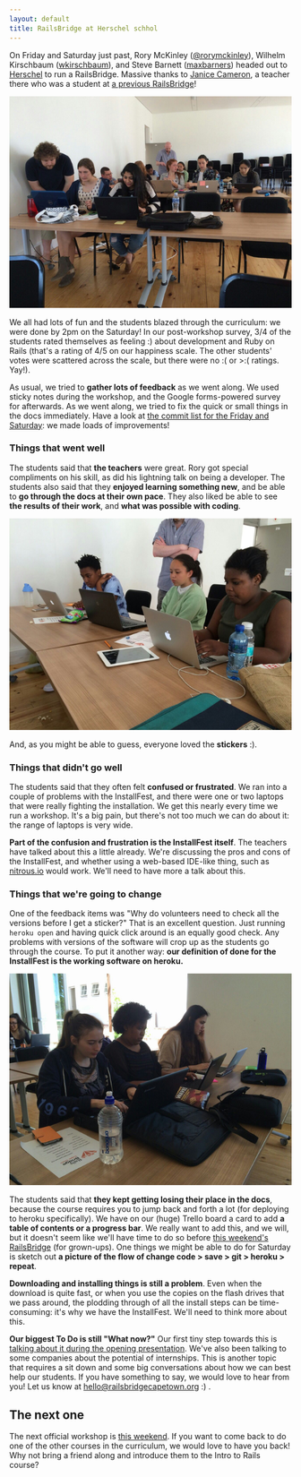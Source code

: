 ```yaml
---
layout: default
title: RailsBridge at Herschel schhol
---
```



On Friday and Saturday just past, Rory McKinley ([@rorymckinley](https://twitter.com/rorymckinley)), Wilhelm Kirschbaum ([wkirschbaum](https://twitter.com/wkirschbaum)), and Steve Barnett ([maxbarners](https://twitter.com/maxbarners)) headed out to [Herschel](http://www.herschel.org.za) to run a RailsBridge. Massive thanks to [Janice Cameron](https://twitter.com/jantancam), a teacher there who was a student at [a previous RailsBridge](http://railsbridgecapetown.org/2014/08/19/railsbridge-july-2014-review.html)!

![Rows of students coding Ruby on Rails](/images/2014-10-herschel/class.jpg)

We all had lots of fun and the students blazed through the curriculum: we were done by 2pm on the Saturday! In our post-workshop survey, 3/4 of the students rated themselves as feeling :) about development and Ruby on Rails (that's a rating of 4/5 on our happiness scale. The other students' votes were scattered across the scale, but there were no :( or >:( ratings. Yay!).

As usual, we tried to **gather lots of feedback** as we went along. We used sticky notes during the workshop, and the Google forms-powered survey for afterwards. As we went along, we tried to fix the quick or small things in the docs immediately. Have a look at [the commit list for the Friday and Saturday](https://github.com/RailsBridge-CapeTown/docs/commits/master): we made loads of improvements!

### Things that went well

The students said that **the teachers** were great. Rory got special compliments on his skill, as did his lightning talk on being a developer. The students also said that they **enjoyed learning something new**, and be able to **go through the docs at their own pace**. They also liked be able to see **the results of their work**, and **what was possible with coding**.

![Students hard at (programming) work](/images/2014-10-herschel/class2.jpg)

And, as you might be able to guess, everyone loved the **stickers** :).

### Things that didn't go well

The students said that they often felt **confused or frustrated**. We ran into a couple of problems with the InstallFest, and there were one or two laptops that were really fighting the installation. We get this nearly every time we run a workshop. It's a big pain, but there's not too much we can do about it: the range of laptops is very wide.

**Part of the confusion and frustration is the InstallFest itself**. The teachers have talked about this a little already. We're discussing the pros and cons of the InstallFest, and whether using a web-based IDE-like thing, such as [nitrous.io](https://www.nitrous.io/) would work. We'll need to have more a talk about this.

### Things that we're going to change

One of the feedback items was "Why do volunteers need to check all the versions before I get a sticker?" That is an excellent question. Just running `heroku open` and having quick click around is an equally good check. Any problems with versions of the software will crop up as the students go through the course. To put it another way: **our definition of done for the InstallFest is the working software on heroku.**

![Students writing some Ruby on Rails](/images/2014-10-herschel/coding.jpg)

The students said that **they kept getting losing their place in the docs**, because the course requires you to jump back and forth a lot (for deploying to heroku specifically). We have on our (huge) Trello board a card to add **a table of contents or a progress bar**. We really want to add this, and we will, but it doesn't seem like we'll have time to do so before [this weekend's RailsBridge](http://www.meetup.com/RailsBridge-Cape-Town/events/197960932/) (for grown-ups). One things we might be able to do for Saturday is sketch out **a picture of the flow of change code > save > git > heroku > repeat**.

**Downloading and installing things is still a problem**. Even when the download is quite fast, or when you use the copies on the flash drives that we pass around, the plodding through of all the install steps can be time-consuming: it's why we have the InstallFest. We'll need to think more about this.

**Our biggest To Do is still "What now?"** Our first tiny step towards this is [talking about it during the opening presentation](http://docs.railsbridgecapetown.org/workshop/welcome#after_today). We've also been talking to some companies about the potential of internships. This is another topic that requires a sit down and some big conversations about how we can best help our students. If you have something to say, we would love to hear from you! Let us know at [hello@railsbridgecapetown.org](mailto:hello@railsbridgecapetown.org) :) .

## The next one

The next official workshop is [this weekend](http://www.meetup.com/RailsBridge-Cape-Town/events/197960932/). If you want to come back to do one of the other courses in the curriculum, we would love to have you back! Why not bring a friend along and introduce them to the Intro to Rails course?